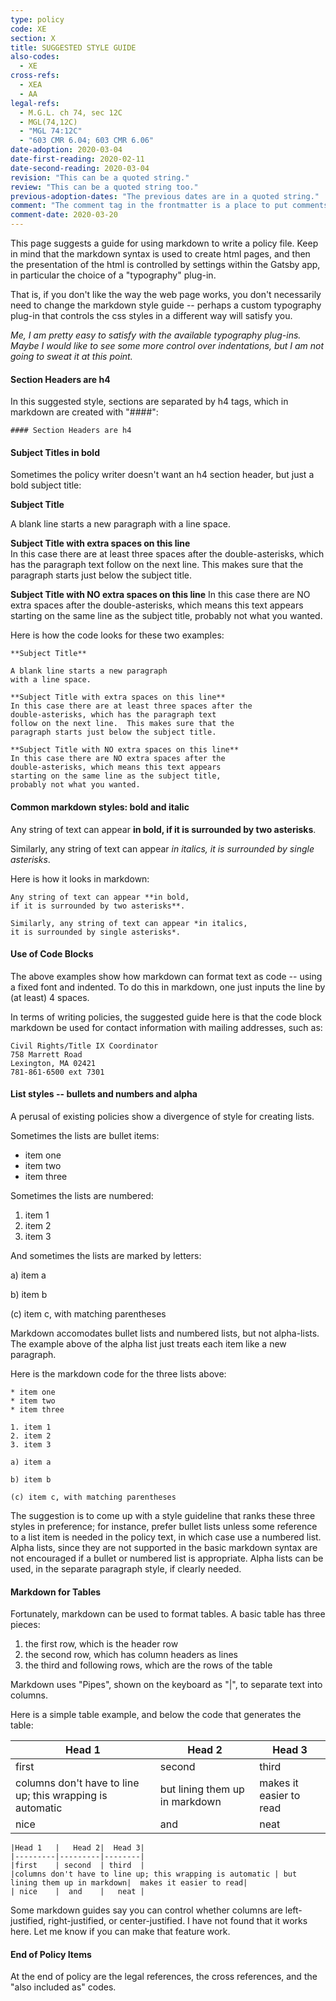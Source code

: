 ```yaml
---
type: policy
code: XE
section: X
title: SUGGESTED STYLE GUIDE
also-codes:
  - XE
cross-refs:
  - XEA
  - AA
legal-refs:
  - M.G.L. ch 74, sec 12C
  - MGL(74,12C)
  - "MGL 74:12C"
  - "603 CMR 6.04; 603 CMR 6.06"
date-adoption: 2020-03-04
date-first-reading: 2020-02-11
date-second-reading: 2020-03-04
revision: "This can be a quoted string."
review: "This can be a quoted string too."
previous-adoption-dates: "The previous dates are in a quoted string."
comment: "The comment tag in the frontmatter is a place to put comments that are not a formal part of the policy, like this."
comment-date: 2020-03-20
---
```


This page suggests a guide for using markdown to write a policy file.  Keep in mind that the markdown syntax is used to create html pages, and then the presentation of the html is controlled by settings within the Gatsby app, in particular the choice of a "typography" plug-in.

That is, if you don't like the way the web page works, you don't necessarily need to change the markdown style guide -- perhaps a custom typography plug-in that controls the css styles in a different way will satisfy you.

*Me, I am pretty easy to satisfy with the available typography plug-ins.  Maybe I would like to see some more control over indentations, but I am not going to sweat it at this point.*

#### Section Headers are h4

In this suggested style, sections are separated by h4 tags, which in markdown are created with "####":

    #### Section Headers are h4


#### Subject Titles in bold

Sometimes the policy writer doesn't want an h4 section header, but just a bold subject title:

**Subject Title**

A blank line starts a new paragraph 
with a line space.

**Subject Title with extra spaces on this line**      
In this case there are at least three spaces after the 
double-asterisks, which has the paragraph text 
follow on the next line.  This makes sure that the
paragraph starts just below the subject title.

**Subject Title with NO extra spaces on this line**
In this case there are NO extra spaces after the 
double-asterisks, which means this text appears
starting on the same line as the subject title, 
probably not what you wanted.

Here is how the code looks for these two examples:

    **Subject Title**
    
    A blank line starts a new paragraph 
    with a line space.

    **Subject Title with extra spaces on this line**      
    In this case there are at least three spaces after the 
    double-asterisks, which has the paragraph text 
    follow on the next line.  This makes sure that the
    paragraph starts just below the subject title.

    **Subject Title with NO extra spaces on this line**      
    In this case there are NO extra spaces after the 
    double-asterisks, which means this text appears
    starting on the same line as the subject title, 
    probably not what you wanted.

#### Common markdown styles:  bold and italic

Any string of text can appear 
**in bold, if it is surrounded by two asterisks**.

Similarly, any string of text can appear 
*in italics, it is surrounded by single asterisks*.

Here is how it looks in markdown:

    Any string of text can appear **in bold, 
    if it is surrounded by two asterisks**.
    
    Similarly, any string of text can appear *in italics, 
    it is surrounded by single asterisks*.

#### Use of Code Blocks

The above examples show how markdown can format text as code -- using a fixed font and indented.  To do this in markdown, one just inputs the line by (at least) 4 spaces.

In terms of writing policies, the suggested guide here is that the code block markdown be used for contact information with mailing addresses, such as:

	Civil Rights/Title IX Coordinator 
	758 Marrett Road
	Lexington, MA 02421 
	781-861-6500 ext 7301

#### List styles -- bullets and numbers and alpha

A perusal of existing policies show a divergence of style for creating lists.

Sometimes the lists are bullet items:

* item one
* item two
* item three

Sometimes the lists are numbered:

1. item 1
2. item 2
3. item 3

And sometimes the lists are marked by letters:

a) item a

b) item b

(c) item c, with matching parentheses

Markdown accomodates bullet lists and numbered lists, but not alpha-lists.  The example above of the alpha list just treats each item like a new paragraph.

Here is the markdown code for the three lists above:

    * item one
    * item two
    * item three

    1. item 1
    2. item 2
    3. item 3

    a) item a
    
    b) item b
    
    (c) item c, with matching parentheses

The suggestion is to come up with a style guideline that ranks these three styles in preference; for instance, prefer bullet lists unless some reference to a list item is needed in the policy text, in which case use a numbered list.  Alpha lists, since they are not supported in the basic markdown syntax are not encouraged if a bullet or numbered list is appropriate.  Alpha lists can be used, in the separate paragraph style, if clearly needed.

#### Markdown for Tables

Fortunately, markdown can be used to format tables.  A basic table has three pieces:

1. the first row, which is the header row
2. the second row, which has column headers as lines
3. the third and following rows, which are the rows of the table

Markdown uses "Pipes", shown on the keyboard as "|", to separate text into columns.

Here is a simple table example, and below the code that generates the table:

|Head 1   |   Head 2|  Head 3|
|---------|---------|--------|
|first    | second  | third  |
|columns don't have to line up; this wrapping is automatic  | but lining them up in markdown|  makes it easier to read|
| nice    |  and    |   neat |

    |Head 1   |   Head 2|  Head 3|
    |---------|---------|--------|
    |first    | second  | third  |
    |columns don't have to line up; this wrapping is automatic | but lining them up in markdown|  makes it easier to read|
    | nice    |  and    |   neat |

Some markdown guides say you can control whether columns are left-justified, right-justified, or center-justified.  I have not found that it works here.  Let me know if you can make that feature work.

#### End of Policy Items

At the end of policy are the legal references, the cross references, and the "also included as" codes.